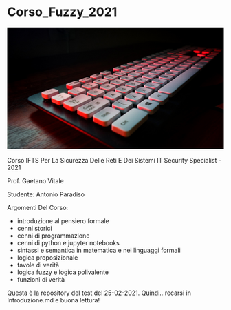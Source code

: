# Corso_Fuzzy_2021


![](Keyboard.jpg)


Corso IFTS Per La Sicurezza Delle Reti E Dei Sistemi IT Security Specialist - 2021

Prof. Gaetano Vitale

Studente: Antonio Paradiso

Argomenti Del Corso:
* introduzione al pensiero formale
* cenni storici
* cenni di programmazione
* cenni di python e jupyter notebooks
* sintassi e semantica in matematica e nei linguaggi formali
* logica proposizionale
* tavole di verità
* logica fuzzy e logica polivalente
* funzioni di verità

Questa è la repository del test del 25-02-2021. 
Quindi...recarsi in Introduzione.md e buona lettura!

